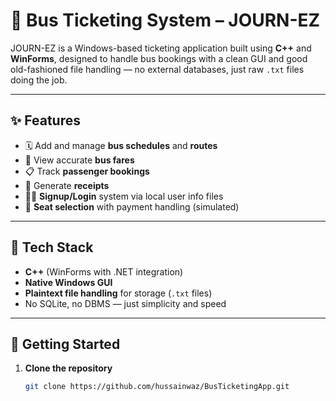 # 🚌 Bus Ticketing System – JOURN-EZ

JOURN-EZ is a Windows-based ticketing application built using **C++** and **WinForms**, designed to handle bus bookings with a clean GUI and good old-fashioned file handling — no external databases, just raw `.txt` files doing the job.

---

## ✨ Features

- 🗓️ Add and manage **bus schedules** and **routes**
- 💸 View accurate **bus fares**
- 📋 Track **passenger bookings**
- 🧾 Generate **receipts**
- 🧑‍💼 **Signup/Login** system via local user info files
- 💺 **Seat selection** with payment handling (simulated)

---

## 🧰 Tech Stack

- **C++** (WinForms with .NET integration)
- **Native Windows GUI**
- **Plaintext file handling** for storage (`.txt` files)
- No SQLite, no DBMS — just simplicity and speed

---

## 🚀 Getting Started

1. **Clone the repository**
   ```bash
   git clone https://github.com/hussainwaz/BusTicketingApp.git
